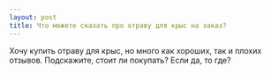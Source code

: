 ```yaml
---
layout: post 
title: Что можете сказать про отраву для крыс на заказ? 
--- 
```

Хочу купить отраву для крыс, но много как хороших, так и плохих отзывов. Подскажите, стоит ли покупать? Если да, то где?
